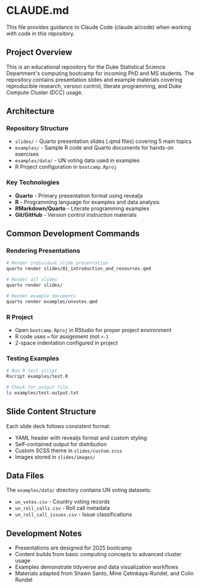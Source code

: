 # CLAUDE.md

This file provides guidance to Claude Code (claude.ai/code) when working with code in this repository.

## Project Overview

This is an educational repository for the Duke Statistical Science Department's computing bootcamp for incoming PhD and MS students. The repository contains presentation slides and example materials covering reproducible research, version control, literate programming, and Duke Compute Cluster (DCC) usage.

## Architecture

### Repository Structure
- `slides/` - Quarto presentation slides (.qmd files) covering 5 main topics
- `examples/` - Sample R code and Quarto documents for hands-on exercises
- `examples/data/` - UN voting data used in examples
- R Project configuration in `bootcamp.Rproj`

### Key Technologies
- **Quarto** - Primary presentation format using revealjs
- **R** - Programming language for examples and data analysis
- **RMarkdown/Quarto** - Literate programming examples
- **Git/GitHub** - Version control instruction materials

## Common Development Commands

### Rendering Presentations
```bash
# Render individual slide presentation
quarto render slides/01_introduction_and_resources.qmd

# Render all slides
quarto render slides/

# Render example documents
quarto render examples/unvotes.qmd
```

### R Project
- Open `bootcamp.Rproj` in RStudio for proper project environment
- R code uses `=` for assignment (not `<-`)
- 2-space indentation configured in project

### Testing Examples
```bash
# Run R test script
Rscript examples/test.R

# Check for output file
ls examples/test-output.txt
```

## Slide Content Structure

Each slide deck follows consistent format:
- YAML header with revealjs format and custom styling
- Self-contained output for distribution
- Custom SCSS theme in `slides/custom.scss`
- Images stored in `slides/images/`

## Data Files

The `examples/data/` directory contains UN voting datasets:
- `un_votes.csv` - Country voting records
- `un_roll_calls.csv` - Roll call metadata  
- `un_roll_call_issues.csv` - Issue classifications

## Development Notes

- Presentations are designed for 2025 bootcamp
- Content builds from basic computing concepts to advanced cluster usage
- Examples demonstrate tidyverse and data visualization workflows
- Materials adapted from Shawn Santo, Mine Çetinkaya-Rundel, and Colin Rundel